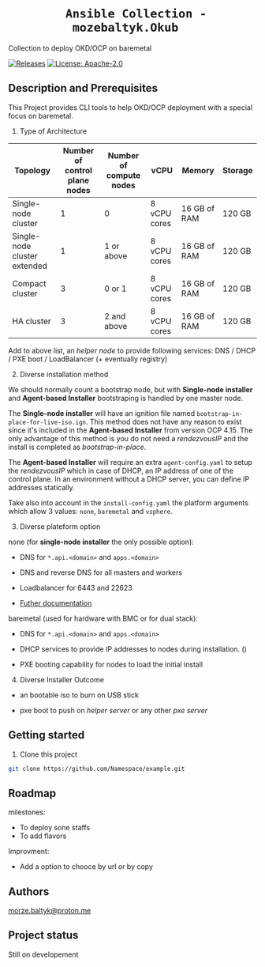 <h1 style="text-align: center;"><code> Ansible Collection - mozebaltyk.Okub  </code></h1>

Collection to deploy OKD/OCP on baremetal

[![Releases](https://img.shields.io/github/release/mozebaltyk/Okub)](https://github.com/mozebaltyk/Okub/releases)
[![License: Apache-2.0](https://img.shields.io/badge/License-Apache%202.0-green.svg)](https://opensource.org/licenses/Apache-2.0/)

## Description and Prerequisites

This Project provides CLI tools to help OKD/OCP deployment with a special focus on baremetal.

1. Type of Architecture

| Topology                     | Number of control plane nodes | Number of compute nodes | vCPU         | Memory          | Storage |
|------------------------------|-------------------------------|-------------------------|--------------|-----------------|---------|
| Single-node cluster          | 1                             | 0                       | 8 vCPU cores | 16 GB of RAM    | 120 GB  |
| Single-node cluster extended | 1                             | 1 or above              | 8 vCPU cores | 16 GB of RAM    | 120 GB  |
| Compact cluster              | 3                             | 0 or 1                  | 8 vCPU cores | 16 GB of RAM    | 120 GB  |
| HA cluster                   | 3                             | 2 and above             | 8 vCPU cores | 16 GB of RAM    | 120 GB  |

Add to above list, an *helper node* to provide following services: DNS / DHCP / PXE boot / LoadBalancer (+ eventually registry)

2. Diverse installation method

We should normally count a bootstrap node, but with **Single-node installer** and **Agent-based Installer** bootstraping is handled by one master node.    

The **Single-node installer** will have an ignition file named `bootstrap-in-place-for-live-iso.ign`. This method does not have any reason to exist since it's included in the **Agent-based Installer** from version OCP 4.15. The only advantage of this method is you do not need a *rendezvousIP* and the install is completed as *bootstrap-in-place*.   

The **Agent-based Installer** will require an extra `agent-config.yaml` to setup the *rendezvousIP* which in case of DHCP, an IP address of one of the control plane. In an environment without a DHCP server, you can define IP addresses statically.

Take also into account in the `install-config.yaml` the platform arguments which allow 3 values: `none`, `baremetal` and `vsphere`.     

3. Diverse plateform option

none (for **single-node installer** the only possible option):

- DNS for `*.api.<domain>` and `apps.<domain>`

- DNS and reverse DNS for all masters and workers

- Loadbalancer for 6443 and 22623

- [Futher documentation](https://docs.openshift.com/container-platform/4.14/installing/installing_with_agent_based_installer/preparing-to-install-with-agent-based-installer.html#installation-requirements-platform-none_preparing-to-install-with-agent-based-installer)

baremetal (used for hardware with BMC or for dual stack):

- DNS for `*.api.<domain>` and `apps.<domain>`

- DHCP services to provide IP addresses to nodes during installation. ()

- PXE booting capability for nodes to load the initial install

4. Diverse Installer Outcome

- an bootable iso to burn on USB stick

- pxe boot to push on *helper server* or any other *pxe server*

## Getting started

1. Clone this project
```sh
git clone https://github.com/Namespace/example.git 
```

## Roadmap
milestones:
- To deploy sone staffs
- To add flavors

Improvment:
- Add a option to chooce by url or by copy

## Authors
morze.baltyk@proton.me

## Project status
Still on developement
